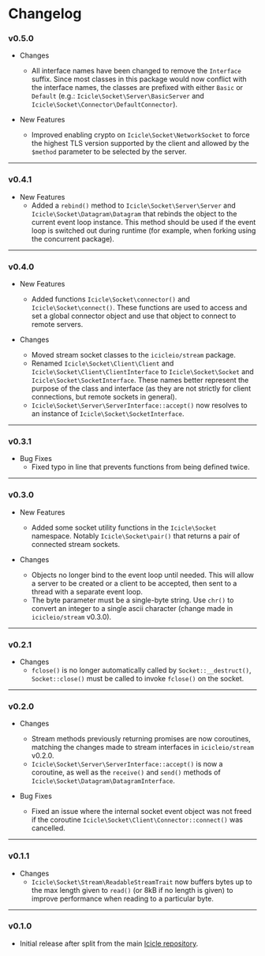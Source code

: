 # Changelog

### v0.5.0

- Changes
    - All interface names have been changed to remove the `Interface` suffix. Since most classes in this package would now conflict with the interface names, the classes are prefixed with either `Basic` or `Default` (e.g.: `Icicle\Socket\Server\BasicServer` and `Icicle\Socket\Connector\DefaultConnector`).

- New Features
    - Improved enabling crypto on `Icicle\Socket\NetworkSocket` to force the highest TLS version supported by the client and allowed by the `$method` parameter to be selected by the server.

---

### v0.4.1

- New Features
    - Added a `rebind()` method to `Icicle\Socket\Server\Server` and `Icicle\Socket\Datagram\Datagram` that rebinds the object to the current event loop instance. This method should be used if the event loop is switched out during runtime (for example, when forking using the concurrent package).

---

### v0.4.0

- New Features
    - Added functions `Icicle\Socket\connector()` and `Icicle\Socket\connect()`. These functions are used to access and set a global connector object and use that object to connect to remote servers.

- Changes
    - Moved stream socket classes to the `icicleio/stream` package.
    - Renamed `Icicle\Socket\Client\Client` and `Icicle\Socket\Client\ClientInterface` to `Icicle\Socket\Socket` and `Icicle\Socket\SocketInterface`. These names better represent the purpose of the class and interface (as they are not strictly for client connections, but remote sockets in general).
    - `Icicle\Socket\Server\ServerInterface::accept()` now resolves to an instance of `Icicle\Socket\SocketInterface`.
    
---

### v0.3.1

- Bug Fixes
    - Fixed typo in line that prevents functions from being defined twice.

---

### v0.3.0

- New Features
    - Added some socket utility functions in the `Icicle\Socket` namespace. Notably `Icicle\Socket\pair()` that returns a pair of connected stream sockets.
    
- Changes
    - Objects no longer bind to the event loop until needed. This will allow a server to be created or a client to be accepted, then sent to a thread with a separate event loop.
    - The byte parameter must be a single-byte string. Use `chr()` to convert an integer to a single ascii character (change made in `icicleio/stream` v0.3.0).

---

### v0.2.1

- Changes
    - `fclose()` is no longer automatically called by `Socket::__destruct()`, `Socket::close()` must be called to invoke `fclose()` on the socket.

---

### v0.2.0

- Changes
    - Stream methods previously returning promises are now coroutines, matching the changes made to stream interfaces in `icicleio/stream` v0.2.0.
    - `Icicle\Socket\Server\ServerInterface::accept()` is now a coroutine, as well as the `receive()` and `send()` methods of `Icicle\Socket\Datagram\DatagramInterface`.

- Bug Fixes
    - Fixed an issue where the internal socket event object was not freed if the coroutine `Icicle\Socket\Client\Connector::connect()` was cancelled.

---

### v0.1.1

- Changes
    - `Icicle\Socket\Stream\ReadableStreamTrait` now buffers bytes up to the max length given to `read()` (or 8kB if no length is given) to improve performance when reading to a particular byte.

---

### v0.1.0

- Initial release after split from the main [Icicle repository](https://github.com/icicleio/icicle).
